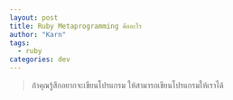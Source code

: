 ```yaml
---
layout: post
title: Ruby Metaprogramming คืออะไร
author: "Karn"
tags:
  - ruby
categories: dev
---
```


> ถ้าคุณรู้สึกอยากจะเขียนโปรแกรม ให้สามารถเขียนโปรแกรมให้เราได้